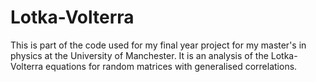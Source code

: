 # Lotka-Volterra
This is part of the code used for my final year project for my master's in physics at the University of Manchester. It is an analysis of the Lotka-Volterra equations for random matrices with generalised correlations.
